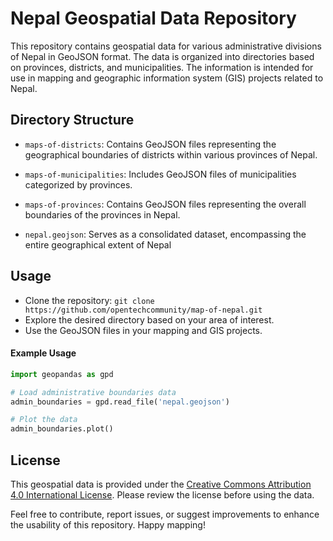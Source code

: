 # Nepal Geospatial Data Repository

This repository contains geospatial data for various administrative divisions of Nepal in GeoJSON format. The data is organized into directories based on provinces, districts, and municipalities. The information is intended for use in mapping and geographic information system (GIS) projects related to Nepal.



## Directory Structure

- `maps-of-districts`: Contains GeoJSON files representing the geographical boundaries of districts within various provinces of Nepal.

- `maps-of-municipalities`: Includes GeoJSON files of municipalities categorized by provinces.

- `maps-of-provinces`: Contains GeoJSON files representing the overall boundaries of the provinces in Nepal.

- `nepal.geojson`: Serves as a consolidated dataset, encompassing the entire geographical extent of Nepal

## Usage

- Clone the repository: `git clone https://github.com/opentechcommunity/map-of-nepal.git`
- Explore the desired directory based on your area of interest.
- Use the GeoJSON files in your mapping and GIS projects.


#### Example Usage

```python
import geopandas as gpd

# Load administrative boundaries data
admin_boundaries = gpd.read_file('nepal.geojson')

# Plot the data
admin_boundaries.plot()
```


## License
This geospatial data is provided under the  [Creative Commons Attribution 4.0 International License](https://creativecommons.org/licenses/by/4.0/). Please review the license before using the data.

Feel free to contribute, report issues, or suggest improvements to enhance the usability of this repository. Happy mapping!





